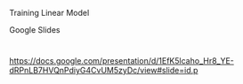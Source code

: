 Training Linear Model

Google Slides
#
https://docs.google.com/presentation/d/1EfK5lcaho_Hr8_YE-dRPnLB7HVQnPdiyG4CvUM5zyDc/view#slide=id.p
